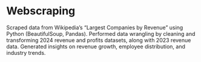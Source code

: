# Webscraping
Scraped data from Wikipedia’s “Largest Companies by Revenue” using Python  (BeautifulSoup, Pandas).  Performed data wrangling by cleaning and transforming 2024 revenue and profits  datasets, along with 2023 revenue data.   Generated insights on revenue growth, employee distribution, and industry trends. 
